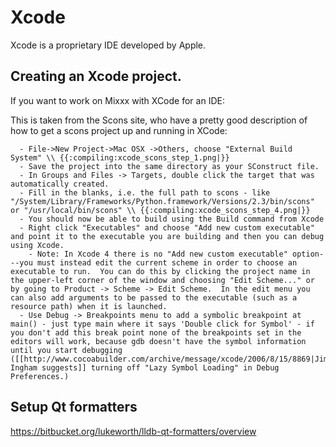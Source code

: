 # Xcode

Xcode is a proprietary IDE developed by Apple.

## Creating an Xcode project.

If you want to work on Mixxx with XCode for an IDE:

This is taken from the Scons site, who have a pretty good description of
how to get a scons project up and running in XCode:

``` 
  - File->New Project->Mac OSX ->Others, choose "External Build System" \\ {{:compiling:xcode_scons_step_1.png|}}
  - Save the project into the same directory as your SConstruct file.
  - In Groups and Files -> Targets, double click the target that was automatically created.
  - Fill in the blanks, i.e. the full path to scons - like "/System/Library/Frameworks/Python.framework/Versions/2.3/bin/scons" or "/usr/local/bin/scons" \\ {{:compiling:xcode_scons_step_4.png|}}
  - You should now be able to build using the Build command from Xcode
  - Right click "Executables" and choose "Add new custom executable" and point it to the executable you are building and then you can debug using Xcode.
    - Note: In Xcode 4 there is no "Add new custom executable" option---you must instead edit the current scheme in order to choose an executable to run.  You can do this by clicking the project name in the upper-left corner of the window and choosing "Edit Scheme..." or by going to Product -> Scheme -> Edit Scheme.  In the edit menu you can also add arguments to be passed to the executable (such as a resource path) when it is launched.
  - Use Debug -> Breakpoints menu to add a symbolic breakpoint at main() - just type main where it says 'Double click for Symbol' - if you don't add this break point none of the breakpoints set in the editors will work, because gdb doesn't have the symbol information until you start debugging ([[http://www.cocoabuilder.com/archive/message/xcode/2006/8/15/8869|Jim Ingham suggests]] turning off "Lazy Symbol Loading" in Debug Preferences.)
```

## Setup Qt formatters

<https://bitbucket.org/lukeworth/lldb-qt-formatters/overview>
